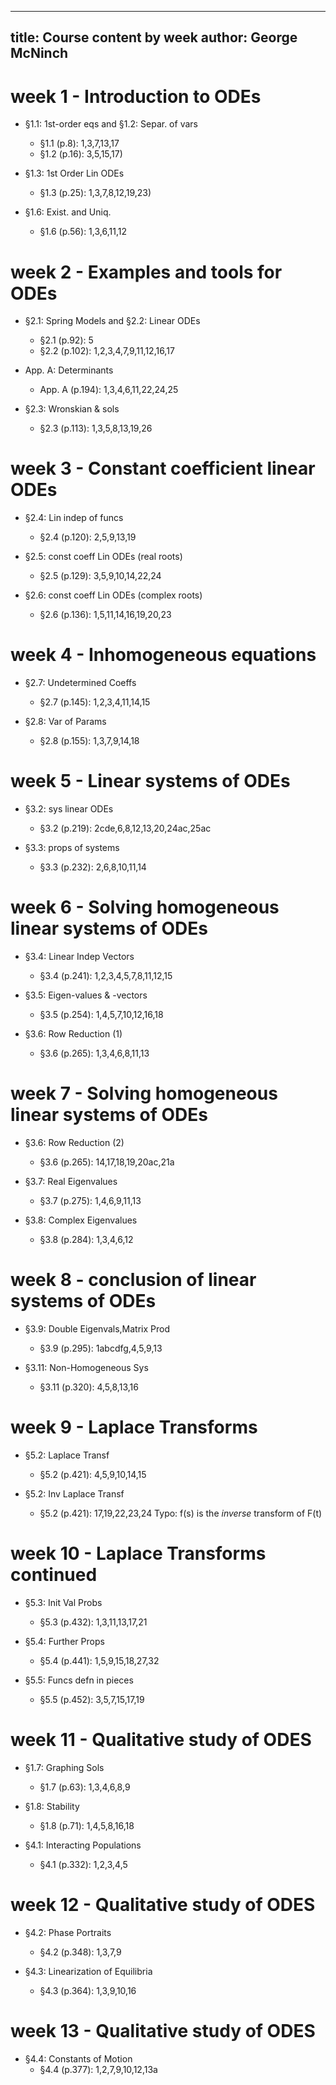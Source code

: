 
---
title: Course content by week
author: George McNinch
---


# week 1  - Introduction to ODEs

 - §1.1: 1st-order eqs and §1.2: Separ. of vars
   - §1.1 (p.8): 1,3,7,13,17 
   - §1.2 (p.16): 3,5,15,17)

 - §1.3: 1st Order Lin ODEs
   - §1.3 (p.25): 1,3,7,8,12,19,23)

 - §1.6: Exist. and Uniq.
   - §1.6 (p.56): 1,3,6,11,12

# week 2 - Examples and tools for ODEs

 - §2.1: Spring Models and §2.2: Linear ODEs
   - §2.1 (p.92): 5 
   - §2.2 (p.102): 1,2,3,4,7,9,11,12,16,17

 - App. A: Determinants
   - App. A (p.194): 1,3,4,6,11,22,24,25

 - §2.3: Wronskian & sols
   - §2.3 (p.113): 1,3,5,8,13,19,26

# week 3 - Constant coefficient linear ODEs

 - §2.4: Lin indep of funcs
   - §2.4 (p.120): 2,5,9,13,19

 - §2.5: const coeff Lin ODEs (real roots)
   - §2.5 (p.129): 3,5,9,10,14,22,24

 - §2.6: const coeff Lin ODEs (complex roots)
   - §2.6 (p.136): 1,5,11,14,16,19,20,23

# week 4 - Inhomogeneous equations

 - §2.7: Undetermined Coeffs
   - §2.7 (p.145): 1,2,3,4,11,14,15
	 
 - §2.8: Var of Params
   - §2.8 (p.155): 1,3,7,9,14,18

# week 5 - Linear systems of ODEs

 - §3.2: sys linear ODEs
   - §3.2 (p.219): 2cde,6,8,12,13,20,24ac,25ac
	 
 - §3.3: props of systems
   - §3.3 (p.232): 2,6,8,10,11,14

# week 6 - Solving homogeneous linear systems of ODEs

 - §3.4: Linear Indep Vectors
   - §3.4 (p.241): 1,2,3,4,5,7,8,11,12,15

 - §3.5: Eigen-values & -vectors
   - §3.5 (p.254): 1,4,5,7,10,12,16,18

 - §3.6: Row Reduction (1)
   - §3.6 (p.265): 1,3,4,6,8,11,13

# week 7 - Solving homogeneous linear systems of ODEs

 - §3.6: Row Reduction (2)
   - §3.6 (p.265): 14,17,18,19,20ac,21a

 - §3.7: Real Eigenvalues
   - §3.7 (p.275): 1,4,6,9,11,13
	 
 - §3.8: Complex Eigenvalues
   - §3.8 (p.284): 1,3,4,6,12
	 
# week 8 - conclusion of linear systems of ODEs

 - §3.9: Double Eigenvals,Matrix Prod
   - §3.9 (p.295): 1abcdfg,4,5,9,13
	 
 - §3.11: Non-Homogeneous Sys
   - §3.11 (p.320): 4,5,8,13,16

# week 9 - Laplace Transforms

 - §5.2: Laplace Transf
   - §5.2 (p.421): 4,5,9,10,14,15

 - §5.2: Inv Laplace Transf
   - §5.2 (p.421): 17,19,22,23,24 Typo: f(s) is the *inverse* transform of F(t)
 
# week 10 - Laplace Transforms continued

 - §5.3: Init Val Probs
   - §5.3 (p.432): 1,3,11,13,17,21

 - §5.4: Further Props
   - §5.4 (p.441): 1,5,9,15,18,27,32

 - §5.5: Funcs defn in pieces
   - §5.5 (p.452): 3,5,7,15,17,19

# week 11 - Qualitative study of ODES

 - §1.7: Graphing Sols
   - §1.7 (p.63): 1,3,4,6,8,9

 - §1.8: Stability
   - §1.8 (p.71): 1,4,5,8,16,18

 - §4.1: Interacting Populations
   - §4.1 (p.332): 1,2,3,4,5

# week 12 - Qualitative study of ODES

 - §4.2: Phase Portraits 
   - §4.2 (p.348): 1,3,7,9

 - §4.3: Linearization of Equilibria
   - §4.3 (p.364): 1,3,9,10,16

# week 13 - Qualitative study of ODES

 - §4.4: Constants of Motion
   - §4.4 (p.377): 1,2,7,9,10,12,13a


